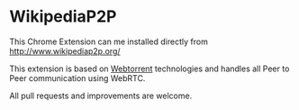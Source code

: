 # WikipediaP2P
This Chrome Extension can me installed directly from http://www.wikipediap2p.org/

This extension is based on [Webtorrent](http://webtorrent.io/) technologies and handles all Peer to Peer communication using WebRTC.

All pull requests and improvements are welcome.
